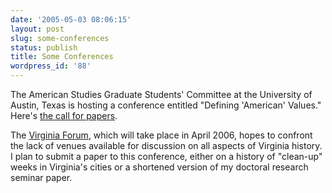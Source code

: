 ```yaml
---
date: '2005-05-03 08:06:15'
layout: post
slug: some-conferences
status: publish
title: Some Conferences
wordpress_id: '88'
---
```


The American Studies Graduate Students' Committee at the University of Austin, Texas is hosting a conference entitled "Defining 'American' Values." Here's [the call for papers](http://studentorgs.utexas.edu/amsgsa/2005cfp.html).




The [Virginia Forum](http://www.h-net.org/announce/show.cgi?ID=145458), which will take place in April 2006, hopes to confront the lack of venues available for discussion on all aspects of Virginia history. I plan to submit a paper to this conference, either on a history of "clean-up" weeks in Virginia's cities or a shortened version of my doctoral research seminar paper.

 
